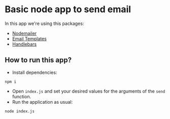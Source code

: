 # Basic node app to send email

In this app we're using this packages:
* [Nodemailer](https://nodemailer.com)
* [Email Templates](https://www.npmjs.com/package/email-templates)
* [Handlebars](https://www.npmjs.com/package/handlebars)

## How to run this app?

* Install dependencies:
```
npm i
```
* Open ```index.js``` and set your desired values for the arguments of the ```send``` function.
* Run the application as usual:
```
node index.js
```